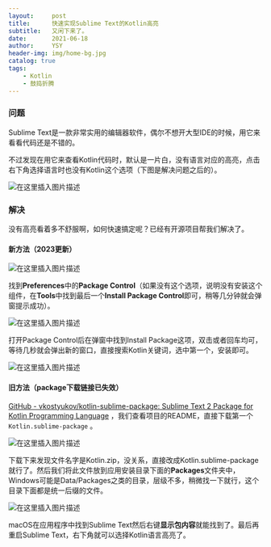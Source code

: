 ```yaml
---
layout:     post
title:      快速实现Sublime Text的Kotlin高亮
subtitle:   又闲下来了。
date:       2021-06-18
author:     YSY
header-img: img/home-bg.jpg
catalog: true
tags:
    - Kotlin
    - 鼓捣折腾
---
```


### 问题

Sublime Text是一款非常实用的编辑器软件，偶尔不想开大型IDE的时候，用它来看看代码还是不错的。

不过发现在用它来查看Kotlin代码时，默认是一片白，没有语言对应的高亮，点击右下角选择语言时也没有Kotlin这个选项（下图是解决问题之后的）。

![在这里插入图片描述](https://imgconvert.csdnimg.cn/20210619185555397.png?x-oss-process=image/watermark,type_ZmFuZ3poZW5naGVpdGk,shadow_10,text_aHR0cHM6Ly9ibG9nLmNzZG4ubmV0L3lzeTk1MDgwMw==,size_16,color_FFFFFF,t_70#pic_center)

### 解决

没有高亮看着多不舒服啊，如何快速搞定呢？已经有开源项目帮我们解决了。

#### 新方法（2023更新）

![在这里插入图片描述](https://imgconvert.csdnimg.cn/e47e4931371e44df888083cc990845f9.png)

找到**Preferences**中的**Package Control**（如果没有这个选项，说明没有安装这个组件，在**Tools**中找到最后一个**Install Package Control**即可，稍等几分钟就会弹窗提示成功）。

![在这里插入图片描述](https://imgconvert.csdnimg.cn/ec9c2f41d64c4086b33d93bf2d585ca1.png)

打开Package Control后在弹窗中找到Install Package这项，双击或者回车均可，等待几秒就会弹出新的窗口，直接搜索Kotlin关键词，选中第一个，安装即可。

![在这里插入图片描述](https://imgconvert.csdnimg.cn/590bc3f28c6b4bbaa59b82f925e8bb26.png)

#### 旧方法（package下载链接已失效）

[GitHub - vkostyukov/kotlin-sublime-package: Sublime Text 2 Package for Kotlin Programming Language](https://github.com/vkostyukov/kotlin-sublime-package) ，我们查看项目的README，直接下载第一个 `Kotlin.sublime-package` 。

![在这里插入图片描述](https://imgconvert.csdnimg.cn/20210619185623671.png?x-oss-process=image/watermark,type_ZmFuZ3poZW5naGVpdGk,shadow_10,text_aHR0cHM6Ly9ibG9nLmNzZG4ubmV0L3lzeTk1MDgwMw==,size_16,color_FFFFFF,t_70#pic_center)

下载下来发现文件名字是Kotlin.zip，没关系，直接改成Kotlin.sublime-package就行了。然后我们将此文件放到应用安装目录下面的**Packages**文件夹中，Windows可能是Data/Packages之类的目录，层级不多，稍微找一下就行，这个目录下面都是统一后缀的文件。

![在这里插入图片描述](https://imgconvert.csdnimg.cn/20210619185613400.png?x-oss-process=image/watermark,type_ZmFuZ3poZW5naGVpdGk,shadow_10,text_aHR0cHM6Ly9ibG9nLmNzZG4ubmV0L3lzeTk1MDgwMw==,size_16,color_FFFFFF,t_70#pic_center)

macOS在应用程序中找到Sublime Text然后右键**显示包内容**就能找到了。最后再重启Sublime Text，右下角就可以选择Kotlin语言高亮了。
